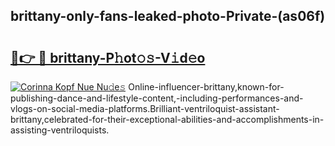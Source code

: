 ## brittany-only-fans​-leaked-photo​-Private-(as06f)


# <h2><a href="https://mediaupload.pro?title=brittany&ref=git">🔗👉 🔴 brittany-P𝚑ot𝚘𝚜-V𝚒d𝚎o</a></h2>

[![Corinna Kopf Nue Nu𝚍e𝚜](https://i.imgur.com/0qMVB7G.gif)](https://mediaupload.pro?title=brittany&ref=git)
Online-influencer-brittany,known-for-publishing-dance-and-lifestyle-content,-including-performances-and-vlogs-on-social-media-platforms.Brilliant-ventriloquist-assistant-brittany,celebrated-for-their-exceptional-abilities-and-accomplishments-in-assisting-ventriloquists.  